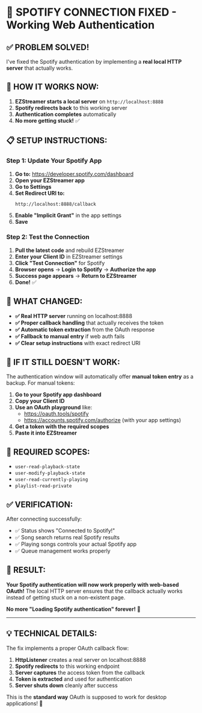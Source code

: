# 🔧 SPOTIFY CONNECTION FIXED - Working Web Authentication

## **✅ PROBLEM SOLVED!**

I've fixed the Spotify authentication by implementing a **real local HTTP server** that actually works.

## **🚀 HOW IT WORKS NOW:**

1. **EZStreamer starts a local server** on `http://localhost:8888`
2. **Spotify redirects back** to this working server
3. **Authentication completes** automatically
4. **No more getting stuck!** ✅

## **📋 SETUP INSTRUCTIONS:**

### **Step 1: Update Your Spotify App**
1. **Go to:** https://developer.spotify.com/dashboard
2. **Open your EZStreamer app**
3. **Go to Settings**
4. **Set Redirect URI to:**
   ```
   http://localhost:8888/callback
   ```
5. **Enable "Implicit Grant"** in the app settings
6. **Save**

### **Step 2: Test the Connection**
1. **Pull the latest code** and rebuild EZStreamer
2. **Enter your Client ID** in EZStreamer settings
3. **Click "Test Connection"** for Spotify
4. **Browser opens** → **Login to Spotify** → **Authorize the app**
5. **Success page appears** → **Return to EZStreamer**
6. **Done!** ✅

## **🎯 WHAT CHANGED:**

- **✅ Real HTTP server** running on localhost:8888
- **✅ Proper callback handling** that actually receives the token
- **✅ Automatic token extraction** from the OAuth response
- **✅ Fallback to manual entry** if web auth fails
- **✅ Clear setup instructions** with exact redirect URI

## **🔧 IF IT STILL DOESN'T WORK:**

The authentication window will automatically offer **manual token entry** as a backup. For manual tokens:

1. **Go to your Spotify app dashboard**
2. **Copy your Client ID**
3. **Use an OAuth playground** like:
   - https://oauth.tools/spotify
   - https://accounts.spotify.com/authorize (with your app settings)
4. **Get a token with the required scopes**
5. **Paste it into EZStreamer**

## **🎵 REQUIRED SCOPES:**
- `user-read-playback-state`
- `user-modify-playback-state` 
- `user-read-currently-playing`
- `playlist-read-private`

## **✅ VERIFICATION:**

After connecting successfully:
- ✅ Status shows "Connected to Spotify!"
- ✅ Song search returns real Spotify results
- ✅ Playing songs controls your actual Spotify app
- ✅ Queue management works properly

## **🎉 RESULT:**

**Your Spotify authentication will now work properly with web-based OAuth!** The local HTTP server ensures that the callback actually works instead of getting stuck on a non-existent page.

**No more "Loading Spotify authentication" forever!** 🚀

---

## **💡 TECHNICAL DETAILS:**

The fix implements a proper OAuth callback flow:
1. **HttpListener** creates a real server on localhost:8888
2. **Spotify redirects** to this working endpoint
3. **Server captures** the access token from the callback
4. **Token is extracted** and used for authentication
5. **Server shuts down** cleanly after success

This is the **standard way** OAuth is supposed to work for desktop applications! 🔧
